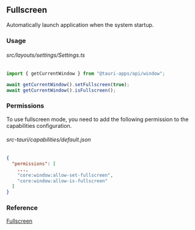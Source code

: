 ## Fullscreen

Automatically launch application when the system startup.

### Usage

###### src/layouts/settings/Settings.ts
```typescript
import { getCurrentWindow } from "@tauri-apps/api/window";

await getCurrentWindow().setFullscreen(true);
await getCurrentWindow().isFullscreen();

```

### Permissions
To use fullscreen mode, you need to add the following permission to the capabilities configuration.

###### src-tauri/capabilities/default.json
``` json
{
  "permissions": [
    ...,
    "core:window:allow-set-fullscreen",
    "core:window:allow-is-fullscreen"
  ]
}
```

### Reference
[Fullscreen](https://tauri.app/reference/javascript/api/namespacewindow/#setfullscreen)